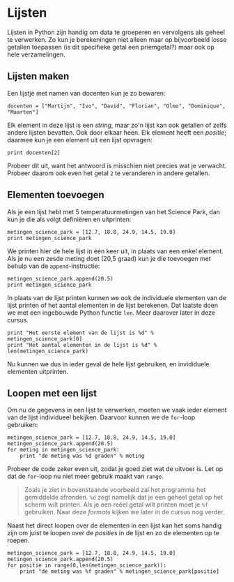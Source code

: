 # Lijsten

Lijsten in Python zijn handig om data te groeperen en vervolgens als geheel te verwerken. Zo kun je berekeningen niet alleen maar op bijvoorbeeld losse getallen toepassen (is dit specifieke getal een priemgetal?) maar ook op hele verzamelingen.

## Lijsten maken

Een lijstje met namen van docenten kun je zo bewaren:

	docenten = ["Martijn", "Ivo", "David", "Florian", "Olmo", "Dominique", "Maarten"]

Elk element in deze lijst is een *string*, maar zo'n lijst kan ook getallen of zelfs andere lijsten bevatten. Ook door elkaar heen. Elk element heeft een *positie*; daarmee kun je een element uit een lijst opvragen:

    print docenten[2]

Probeer dit uit, want het antwoord is misschien niet precies wat je verwacht. Probeer daarom ook even het getal `2` te veranderen in andere getallen.

## Elementen toevoegen

Als je een lijst hebt met 5 temperatuurmetingen van het Science Park, dan kun je die als volgt definiëren en uitprinten:

	metingen_science_park = [12.7, 18.8, 24.9, 14.5, 19.0]
    print metingen_science_park

We printen hier de hele lijst in één keer uit, in plaats van een enkel element. Als je nu een zesde meting doet (20,5 graad) kun je die toevoegen met behulp van de `append`-instructie:

    metingen_science_park.append(20.5)
    print metingen_science_park

In plaats van de lijst printen kunnen we ook de individuele elementen van de lijst printen of het aantal elementen in de lijst berekenen. Dat laatste doen we met een ingebouwde Python functie `len`. Meer daarover later in deze cursus.

    print "Het eerste element van de lijst is %d" % metingen_science_park[0]
    print "Het aantal elementen in de lijst is %d" % len(metingen_science_park)

Nu kunnen we dus in ieder geval de hele lijst gebruiken, en invididuele elementen uitprinten.

## Loopen met een lijst

Om nu de gegevens in een lijst te verwerken, moeten we vaak ieder element van de lijst individueel bekijken. Daarvoor kunnen we de `for`-loop gebruiken:

	metingen_science_park = [12.7, 18.8, 24.9, 14.5, 19.0]
    metingen_science_park.append(20.5)
    for meting in metingen_science_park:
	    print "de meting was %d graden" % meting

Probeer de code zeker even uit, zodat je goed ziet wat de uitvoer is. Let op dat de `for`-loop nu niet meer gebruik maakt van `range`.


> Zoals je ziet in bovenstaande voorbeeld zal het programma het gemiddelde afronden. `%d` zegt namelijk dat je een geheel getal op het scherm wilt printen. Als je een reëel getal wilt printen moet je `%f` gebruiken. Naar deze *formats* kijken we later in de cursus nog verder.

Naast het direct loopen over de elementen in een lijst kan het soms handig zijn om juist te loopen over de *posities* in de lijst en zo de elementen op te roepen.

	metingen_science_park = [12.7, 18.8, 24.9, 14.5, 19.0]
    metingen_science_park.append(20.5)
    for positie in range(0,len(metingen_science_park)):
	    print "de meting was %f graden" % metingen_science_park[positie]
